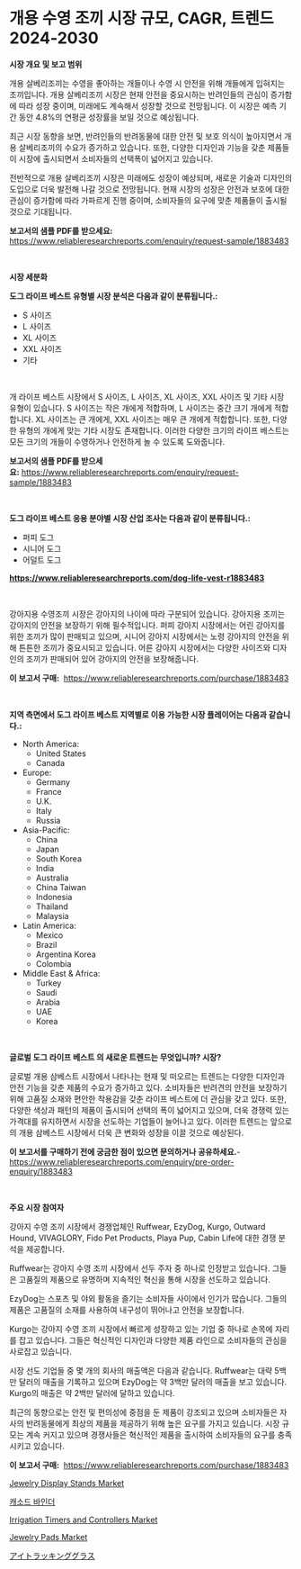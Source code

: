 <p><h1>개용 수영 조끼 시장 규모, CAGR, 트렌드 2024-2030</h1></p><p><strong>시장 개요 및 보고 범위</strong></p>
<p><p>개용 살베리조끼는 수영을 좋아하는 개들이나 수영 시 안전을 위해 개들에게 입혀지는 조끼입니다. 개용 살베리조끼 시장은 현재 안전을 중요시하는 반려인들의 관심이 증가함에 따라 성장 중이며, 미래에도 계속해서 성장할 것으로 전망됩니다. 이 시장은 예측 기간 동안 4.8%의 연평균 성장률을 보일 것으로 예상됩니다.</p><p>최근 시장 동향을 보면, 반려인들의 반려동물에 대한 안전 및 보호 의식이 높아지면서 개용 살베리조끼의 수요가 증가하고 있습니다. 또한, 다양한 디자인과 기능을 갖춘 제품들이 시장에 출시되면서 소비자들의 선택폭이 넓어지고 있습니다.</p><p>전반적으로 개용 살베리조끼 시장은 미래에도 성장이 예상되며, 새로운 기술과 디자인의 도입으로 더욱 발전해 나갈 것으로 전망됩니다. 현재 시장의 성장은 안전과 보호에 대한 관심이 증가함에 따라 가파르게 진행 중이며, 소비자들의 요구에 맞춘 제품들이 출시될 것으로 기대됩니다.</p></p>
<p><strong>보고서의 샘플 PDF를 받으세요:</strong> <a href="https://www.reliableresearchreports.com/enquiry/request-sample/1883483">https://www.reliableresearchreports.com/enquiry/request-sample/1883483</a></p>
<p>&nbsp;</p>
<p><strong>시장 세분화</strong></p>
<p><strong>도그 라이프 베스트 유형별 시장 분석은 다음과 같이 분류됩니다.:</strong></p>
<p><ul><li>S 사이즈</li><li>L 사이즈</li><li>XL 사이즈</li><li>XXL 사이즈</li><li>기타</li></ul></p>
<p>&nbsp;</p>
<p><p>개 라이프 베스트 시장에서 S 사이즈, L 사이즈, XL 사이즈, XXL 사이즈 및 기타 시장 유형이 있습니다. S 사이즈는 작은 개에게 적합하며, L 사이즈는 중간 크기 개에게 적합합니다. XL 사이즈는 큰 개에게, XXL 사이즈는 매우 큰 개에게 적합합니다. 또한, 다양한 유형의 개에게 맞는 기타 시장도 존재합니다. 이러한 다양한 크기의 라이프 베스트는 모든 크기의 개들이 수영하거나 안전하게 놀 수 있도록 도와줍니다.</p></p>
<p><strong>보고서의 샘플 PDF를 받으세요:</strong>&nbsp;<a href="https://www.reliableresearchreports.com/enquiry/request-sample/1883483">https://www.reliableresearchreports.com/enquiry/request-sample/1883483</a></p>
<p>&nbsp;</p>
<p><strong> 도그 라이프 베스트 응용 분야별 시장 산업 조사는 다음과 같이 분류됩니다.:</strong></p>
<p><ul><li>퍼피 도그</li><li>시니어 도그</li><li>어덜트 도그</li></ul></p>
<p><strong><a href="https://www.reliableresearchreports.com/dog-life-vest-r1883483">https://www.reliableresearchreports.com/dog-life-vest-r1883483</a></strong></p>
<p>&nbsp;</p>
<p><p>강아지용 수영조끼 시장은 강아지의 나이에 따라 구분되어 있습니다. 강아지용 조끼는 강아지의 안전을 보장하기 위해 필수적입니다. 퍼피 강아지 시장에서는 어린 강아지를 위한 조끼가 많이 판매되고 있으며, 시니어 강아지 시장에서는 노령 강아지의 안전을 위해 튼튼한 조끼가 중요시되고 있습니다. 어른 강아지 시장에서는 다양한 사이즈와 디자인의 조끼가 판매되어 있어 강아지의 안전을 보장해줍니다.</p></p>
<p><strong>이 보고서 구매:</strong>&nbsp; <a href="https://www.reliableresearchreports.com/purchase/1883483">https://www.reliableresearchreports.com/purchase/1883483</a></p>
<p>&nbsp;</p>
<p><strong>지역 측면에서 도그 라이프 베스트 지역별로 이용 가능한 시장 플레이어는 다음과 같습니다.:</strong></p>
<p><ul>
    <li>
        North America:
        <ul>
            <li>United States</li>
            <li>Canada</li>
        </ul>
    </li>
    <li>
        Europe:
        <ul>
            <li>Germany</li>
            <li>France</li>
            <li>U.K.</li>
            <li>Italy</li>
            <li>Russia</li>
        </ul>
    </li>
    <li>
        Asia-Pacific:
        <ul>
            <li>China</li>
            <li>Japan</li>
            <li>South Korea</li>
            <li>India</li>
            <li>Australia</li>
            <li>China Taiwan</li>
            <li>Indonesia</li>
            <li>Thailand</li>
            <li>Malaysia</li>
        </ul>
    </li>
    <li>
        Latin America:
        <ul>
            <li>Mexico</li>
            <li>Brazil</li>
            <li>Argentina Korea</li>
            <li>Colombia</li>
        </ul>
    </li>
    <li>
        Middle East & Africa:
        <ul>
            <li>Turkey</li>
            <li>Saudi</li>
            <li>Arabia</li>
            <li>UAE</li>
            <li>Korea</li>
        </ul>
    </li>
    </ul></p>
<p>&nbsp;</p>
<p><strong>글로벌 도그 라이프 베스트 의 새로운 트렌드는 무엇입니까? 시장?</strong></p>
<p><p>글로벌 개용 삼베스트 시장에서 나타나는 현재 및 떠오르는 트렌드는 다양한 디자인과 안전 기능을 갖춘 제품의 수요가 증가하고 있다. 소비자들은 반려견의 안전을 보장하기 위해 고품질 소재와 편안한 착용감을 갖춘 라이프 베스트에 더 관심을 갖고 있다. 또한, 다양한 색상과 패턴의 제품이 출시되어 선택의 폭이 넓어지고 있으며, 더욱 경쟁력 있는 가격대를 유지하면서 시장을 선도하는 기업들이 늘어나고 있다. 이러한 트렌드는 앞으로의 개용 삼베스트 시장에서 더욱 큰 변화와 성장을 이끌 것으로 예상된다. </p></p>
<p><strong>이 보고서를 구매하기 전에 궁금한 점이 있으면 문의하거나 공유하세요.</strong>- <a href="https://www.reliableresearchreports.com/enquiry/pre-order-enquiry/1883483">https://www.reliableresearchreports.com/enquiry/pre-order-enquiry/1883483</a></p>
<p>&nbsp;</p>
<p><strong>주요 시장 참여자</strong></p>
<p><p>강아지 수영 조끼 시장에서 경쟁업체인 Ruffwear, EzyDog, Kurgo, Outward Hound, VIVAGLORY, Fido Pet Products, Playa Pup, Cabin Life에 대한 경쟁 분석을 제공합니다. </p><p>Ruffwear는 강아지 수영 조끼 시장에서 선두 주자 중 하나로 인정받고 있습니다. 그들은 고품질의 제품으로 유명하며 지속적인 혁신을 통해 시장을 선도하고 있습니다. </p><p>EzyDog는 스포츠 및 야외 활동을 즐기는 소비자들 사이에서 인기가 많습니다. 그들의 제품은 고품질의 소재를 사용하여 내구성이 뛰어나고 안전을 보장합니다. </p><p>Kurgo는 강아지 수영 조끼 시장에서 빠르게 성장하고 있는 기업 중 하나로 손목에 자리를 잡고 있습니다. 그들은 혁신적인 디자인과 다양한 제품 라인으로 소비자들의 관심을 사로잡고 있습니다. </p><p>시장 선도 기업들 중 몇 개의 회사의 매출액은 다음과 같습니다. Ruffwear는 대략 5백만 달러의 매출을 기록하고 있으며 EzyDog는 약 3백만 달러의 매출을 보고 있습니다. Kurgo의 매출은 약 2백만 달러에 달하고 있습니다. </p><p>최근의 동향으로는 안전 및 편의성에 중점을 둔 제품이 강조되고 있으며 소비자들은 자사의 반려동물에게 최상의 제품을 제공하기 위해 높은 요구를 가지고 있습니다. 시장 규모는 계속 커지고 있으며 경쟁사들은 혁신적인 제품을 출시하여 소비자들의 요구를 충족시키고 있습니다.</p></p>
<p><strong>이 보고서 구매:</strong>&nbsp;&nbsp;<a href="https://www.reliableresearchreports.com/purchase/1883483">https://www.reliableresearchreports.com/purchase/1883483</a></p>
<p><p><a href="https://issuu.com/reportprime-2/docs/jewelry-display-stands-market-size-2030.pptx">Jewelry Display Stands Market</a></p><p><a href="https://github.com/chupp85/Market-Research-Report-List-1/blob/main/238000371916.md">캐소드 바인더</a></p><p><a href="https://github.com/kosella/Market-Research-Report-List-3/blob/main/irrigation-timers-and-controllers-market.md">Irrigation Timers and Controllers Market</a></p><p><a href="https://issuu.com/reportprime-2/docs/jewelry-pads-market-size-2030.pptx">Jewelry Pads Market</a></p><p><a href="https://medium.com/@kelscdowell78456/%E3%82%A2%E3%82%A4-%E3%83%88%E3%83%A9%E3%83%83%E3%82%AD%E3%83%B3%E3%82%B0-%E3%83%A1%E3%82%AC%E3%83%8D%E3%81%AE%E5%B8%82%E5%A0%B4%E5%88%86%E6%9E%90-%E3%81%9D%E3%81%AEcagr-%E5%B8%82%E5%A0%B4%E3%82%BB%E3%82%B0%E3%83%A1%E3%83%B3%E3%83%86%E3%83%BC%E3%82%B7%E3%83%A7%E3%83%B3-%E3%81%8A%E3%82%88%E3%81%B3%E3%82%B0%E3%83%AD%E3%83%BC%E3%83%90%E3%83%AB%E7%94%A3%E6%A5%AD%E6%A6%82%E8%A6%81-4440ecd26009">アイトラッキンググラス</a></p></p>